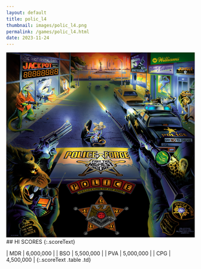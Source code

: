 ```yaml
---
layout: default
title: polic_l4
thumbnail: images/polic_l4.png
permalink: /games/polic_l4.html
date: 2023-11-24
---
```


<img src="../images/polic_l4.png" class="gameThumbnail img-fluid mx-auto align-middle">
## HI SCORES
{:.scoreText}

| MDR | 6,000,000 | 
| BSO | 5,500,000 | 
| PVA | 5,000,000 | 
| CPG | 4,500,000 | 
{:.scoreText .table .td}
